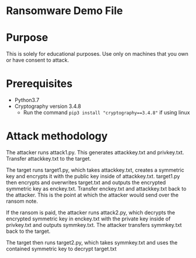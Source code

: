 # Ransomware Demo File
# Purpose
This is solely for educational purposes. Use only on machines that you own or have consent to attack. 
# Prerequisites
* Python3.7
* Cryptography version 3.4.8
  - Run the command ```pip3 install "cryptography==3.4.8"``` if using linux
# Attack methodology
The attacker runs attack1.py. This generates attackkey.txt and privkey.txt. Transfer attackkey.txt to the target. 

The target runs target1.py, which takes attackkey.txt, creates a symmetric key and encrypts it with the public key inside of attackkey.txt. target1.py then encrypts and overwrites target.txt and outputs the encrypted symmetric key as enckey.txt. Transfer enckey.txt and attackkey.txt back to the attacker. This is the point at which the attacker would send over the ransom note.

If the ransom is paid, the attacker runs attack2.py, which decrypts the encrypted symmetric key in enckey.txt with the private key inside of privkey.txt and outputs symmkey.txt. The attacker transfers symmkey.txt back to the target.

The target then runs target2.py, which takes symmkey.txt and uses the contained symmetric key to decrypt target.txt
